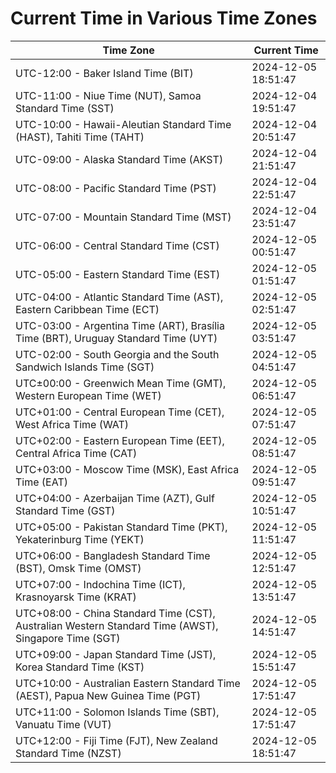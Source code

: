 # Current Time in Various Time Zones

| Time Zone | Current Time |
|-----------|--------------|
| UTC-12:00 - Baker Island Time (BIT) | 2024-12-05 18:51:47 |
| UTC-11:00 - Niue Time (NUT), Samoa Standard Time (SST) | 2024-12-04 19:51:47 |
| UTC-10:00 - Hawaii-Aleutian Standard Time (HAST), Tahiti Time (TAHT) | 2024-12-04 20:51:47 |
| UTC-09:00 - Alaska Standard Time (AKST) | 2024-12-04 21:51:47 |
| UTC-08:00 - Pacific Standard Time (PST) | 2024-12-04 22:51:47 |
| UTC-07:00 - Mountain Standard Time (MST) | 2024-12-04 23:51:47 |
| UTC-06:00 - Central Standard Time (CST) | 2024-12-05 00:51:47 |
| UTC-05:00 - Eastern Standard Time (EST) | 2024-12-05 01:51:47 |
| UTC-04:00 - Atlantic Standard Time (AST), Eastern Caribbean Time (ECT) | 2024-12-05 02:51:47 |
| UTC-03:00 - Argentina Time (ART), Brasília Time (BRT), Uruguay Standard Time (UYT) | 2024-12-05 03:51:47 |
| UTC-02:00 - South Georgia and the South Sandwich Islands Time (SGT) | 2024-12-05 04:51:47 |
| UTC±00:00 - Greenwich Mean Time (GMT), Western European Time (WET) | 2024-12-05 06:51:47 |
| UTC+01:00 - Central European Time (CET), West Africa Time (WAT) | 2024-12-05 07:51:47 |
| UTC+02:00 - Eastern European Time (EET), Central Africa Time (CAT) | 2024-12-05 08:51:47 |
| UTC+03:00 - Moscow Time (MSK), East Africa Time (EAT) | 2024-12-05 09:51:47 |
| UTC+04:00 - Azerbaijan Time (AZT), Gulf Standard Time (GST) | 2024-12-05 10:51:47 |
| UTC+05:00 - Pakistan Standard Time (PKT), Yekaterinburg Time (YEKT) | 2024-12-05 11:51:47 |
| UTC+06:00 - Bangladesh Standard Time (BST), Omsk Time (OMST) | 2024-12-05 12:51:47 |
| UTC+07:00 - Indochina Time (ICT), Krasnoyarsk Time (KRAT) | 2024-12-05 13:51:47 |
| UTC+08:00 - China Standard Time (CST), Australian Western Standard Time (AWST), Singapore Time (SGT) | 2024-12-05 14:51:47 |
| UTC+09:00 - Japan Standard Time (JST), Korea Standard Time (KST) | 2024-12-05 15:51:47 |
| UTC+10:00 - Australian Eastern Standard Time (AEST), Papua New Guinea Time (PGT) | 2024-12-05 17:51:47 |
| UTC+11:00 - Solomon Islands Time (SBT), Vanuatu Time (VUT) | 2024-12-05 17:51:47 |
| UTC+12:00 - Fiji Time (FJT), New Zealand Standard Time (NZST) | 2024-12-05 18:51:47 |
